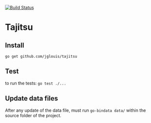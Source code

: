 [![Build Status](https://travis-ci.org/jglouis/tajitsu.svg?branch=master)](https://travis-ci.org/jglouis/tajitsu)

# Tajitsu

## Install

`go get github.com/jglouis/tajitsu`

## Test

to run the tests: `go test ./...`

## Update data files

After any update of the data file, must run `go-bindata data/` within the source folder of the project. 